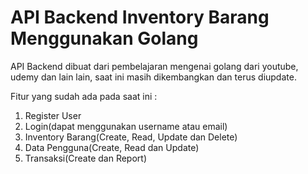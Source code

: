 # API Backend Inventory Barang Menggunakan Golang

API Backend dibuat dari pembelajaran mengenai golang dari youtube, udemy dan lain lain, saat ini masih dikembangkan dan terus diupdate.

Fitur yang sudah ada pada saat ini :
1. Register User
2. Login(dapat menggunakan username atau email)
3. Inventory Barang(Create, Read, Update dan Delete)
4. Data Pengguna(Create, Read dan Update)
5. Transaksi(Create dan Report)
